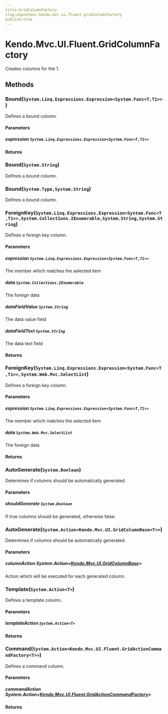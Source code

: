 ```yaml
---
title:GridColumnFactory
slug:aspnetmvc-kendo.mvc.ui.fluent.gridcolumnfactory
publish:true
---
```


# Kendo.Mvc.UI.Fluent.GridColumnFactory
Creates columns for the 1.



## Methods

### Bound(`System.Linq.Expressions.Expression<System.Func<T,T1>>`)
Defines a bound column.


#### Parameters

##### expression `System.Linq.Expressions.Expression<System.Func<T,T1>>`




#### Returns




### Bound(`System.String`)
Defines a bound column.





### Bound(`System.Type,System.String`)
Defines a bound column.





### ForeignKey(`System.Linq.Expressions.Expression<System.Func<T,T1>>,System.Collections.IEnumerable,System.String,System.String`)
Defines a foreign key column.


#### Parameters

##### expression `System.Linq.Expressions.Expression<System.Func<T,T1>>`
The member which matches the selected item

##### data `System.Collections.IEnumerable`
The foreign data

##### dataFieldValue `System.String`
The data value field

##### dataFieldText `System.String`
The data text field



#### Returns




### ForeignKey(`System.Linq.Expressions.Expression<System.Func<T,T1>>,System.Web.Mvc.SelectList`)
Defines a foreign key column.


#### Parameters

##### expression `System.Linq.Expressions.Expression<System.Func<T,T1>>`
The member which matches the selected item

##### data `System.Web.Mvc.SelectList`
The foreign data



#### Returns




### AutoGenerate(`System.Boolean`)
Determines if columns should be automatically generated.


#### Parameters

##### shouldGenerate `System.Boolean`
If true columns should be generated, otherwise false.





### AutoGenerate(`System.Action<Kendo.Mvc.UI.GridColumnBase<T>>`)
Determines if columns should be automatically generated.


#### Parameters

##### columnAction System.Action<[Kendo.Mvc.UI.GridColumnBase](/kendo-ui/api/wrappers/aspnet-mvc/Kendo.Mvc.UI/GridColumnBase)<T>>
Action which will be executed for each generated column.





### Template(`System.Action<T>`)
Defines a template column.


#### Parameters

##### templateAction `System.Action<T>`




#### Returns




### Command(`System.Action<Kendo.Mvc.UI.Fluent.GridActionCommandFactory<T>>`)
Defines a command column.


#### Parameters

##### commandAction System.Action<[Kendo.Mvc.UI.Fluent.GridActionCommandFactory](/kendo-ui/api/wrappers/aspnet-mvc/Kendo.Mvc.UI.Fluent/GridActionCommandFactory)<T>>




#### Returns





